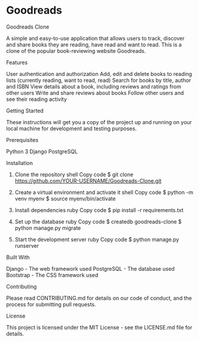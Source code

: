# Goodreads
Goodreads Clone

A simple and easy-to-use application that allows users to track, discover and share books they are reading, have read and want to read. This is a clone of the popular book-reviewing website Goodreads.

Features

User authentication and authorization
Add, edit and delete books to reading lists (currently reading, want to read, read)
Search for books by title, author and ISBN
View details about a book, including reviews and ratings from other users
Write and share reviews about books
Follow other users and see their reading activity

Getting Started

These instructions will get you a copy of the project up and running on your local machine for development and testing purposes.

Prerequisites

Python 3
Django
PostgreSQL

Installation

1. Clone the repository
   shell
   Copy code
   $ git clone https://github.com/YOUR-USERNAME/Goodreads-Clone.git

2. Create a virtual environment and activate it
   shell
   Copy code
   $ python -m venv myenv
   $ source myenv/bin/activate

3. Install dependencies
   ruby
   Copy code
   $ pip install -r requirements.txt

4. Set up the database
   ruby
   Copy code
   $ createdb goodreads-clone
   $ python manage.py migrate
   
5. Start the development server
   ruby
   Copy code
   $ python manage.py runserver
   
Built With

Django - The web framework used
PostgreSQL - The database used
Bootstrap - The CSS framework used

Contributing

Please read CONTRIBUTING.md for details on our code of conduct, and the process for submitting pull requests.

License

This project is licensed under the MIT License - see the LICENSE.md file for details.
